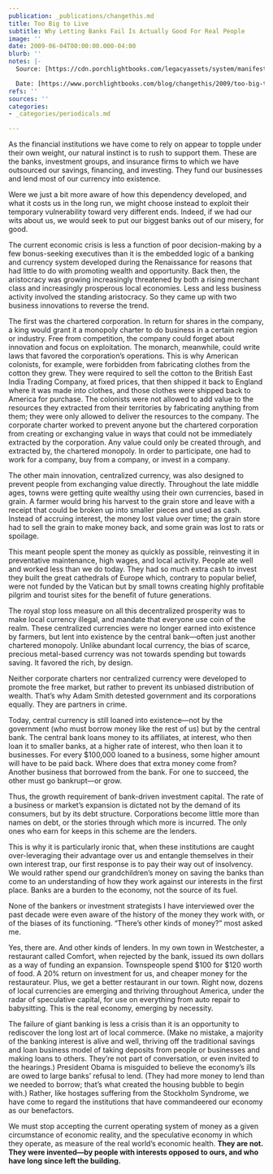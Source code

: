 ```yaml
---
publication: _publications/changethis.md
title: Too Big to Live
subtitle: Why Letting Banks Fail Is Actually Good For Real People
image: ''
date: 2009-06-04T00:00:00.000-04:00
blurb: ''
notes: |-
  Source: [https://cdn.porchlightbooks.com/legacyassets/system/manifestos/pdfs/000/000/314/original/59.01.LifeInc.pdf](https://cdn.porchlightbooks.com/legacyassets/system/manifestos/pdfs/000/000/314/original/59.01.LifeInc.pdf "https://cdn.porchlightbooks.com/legacyassets/system/manifestos/pdfs/000/000/314/original/59.01.LifeInc.pdf")

  Date: [https://www.porchlightbooks.com/blog/changethis/2009/too-big-to-live-why-letting-banks-fail-is-actually-good-for-real-people](https://www.porchlightbooks.com/blog/changethis/2009/too-big-to-live-why-letting-banks-fail-is-actually-good-for-real-people "https://www.porchlightbooks.com/blog/changethis/2009/too-big-to-live-why-letting-banks-fail-is-actually-good-for-real-people")
refs: ''
sources: ''
categories:
- _categories/periodicals.md

---
```

As the financial institutions we have come to rely on appear to topple under their own weight, our natural instinct is to rush to support them. These are the banks, investment groups, and insurance firms to which we have outsourced our savings, financing, and investing. They fund our businesses and lend most of our currency into existence. 

Were we just a bit more aware of how this dependency developed, and what it costs us in the long run, we might choose instead to exploit their temporary vulnerability toward very different ends. Indeed, if we had our wits about us, we would seek to put our biggest banks out of our misery, for good. 

The current economic crisis is less a function of poor decision-making by a few bonus-seeking executives than it is the embedded logic of a banking and currency system developed during the Renaissance for reasons that had little to do with promoting wealth and opportunity. Back then, the aristocracy was growing increasingly threatened by both a rising merchant class and increasingly prosperous local economies. Less and less business activity involved the standing aristocracy. So they came up with two business innovations to reverse the trend. 

The first was the chartered corporation. In return for shares in the company, a king would grant it a monopoly charter to do business in a certain region or industry. Free from competition, the company could forget about innovation and focus on exploitation. The monarch, meanwhile, could write laws that favored the corporation’s operations. This is why American colonists, for example, were forbidden from fabricating clothes from the cotton they grew. They were required to sell the cotton to the British East India Trading Company, at fixed prices, that then shipped it back to England where it was made into clothes, and those clothes were shipped back to America for purchase. The colonists were not allowed to add value to the resources they extracted from their territories by fabricating anything from them; they were only allowed to deliver the resources to the company. The corporate charter worked to prevent anyone but the chartered corporation from creating or exchanging value in ways that could not be immediately extracted by the corporation. Any value could only be created through, and extracted by, the chartered monopoly. In order to participate, one had to work for a company, buy from a company, or invest in a company. 

The other main innovation, centralized currency, was also designed to prevent people from exchanging value directly. Throughout the late middle ages, towns were getting quite wealthy using their own currencies, based in grain. A farmer would bring his harvest to the grain store and leave with a receipt that could be broken up into smaller pieces and used as cash. Instead of accruing interest, the money lost value over time; the grain store had to sell the grain to make money back, and some grain was lost to rats or spoilage. 

This meant people spent the money as quickly as possible, reinvesting it in preventative maintenance, high wages, and local activity. People ate well and worked less than we do today. They had so much extra cash to invest they built the great cathedrals of Europe which, contrary to popular belief, were not funded by the Vatican but by small towns creating highly profitable pilgrim and tourist sites for the benefit of future generations.

The royal stop loss measure on all this decentralized prosperity was to make local currency illegal, and mandate that everyone use coin of the realm. These centralized currencies were no longer earned into existence by farmers, but lent into existence by the central bank—often just another chartered monopoly. Unlike abundant local currency, the bias of scarce, precious metal-based currency was not towards spending but towards saving. It favored the rich, by design. 

Neither corporate charters nor centralized currency were developed to promote the free market, but rather to prevent its unbiased distribution of wealth. That’s why Adam Smith detested government and its corporations equally. They are partners in crime. 

Today, central currency is still loaned into existence—not by the government (who must borrow money like the rest of us) but by the central bank. The central bank loans money to its affiliates, at interest, who then loan it to smaller banks, at a higher rate of interest, who then loan it to businesses. For every $100,000 loaned to a business, some higher amount will have to be paid back. Where does that extra money come from? Another business that borrowed from the bank. For one to succeed, the other must go bankrupt—or grow. 

Thus, the growth requirement of bank-driven investment capital. The rate of a business or market’s expansion is dictated not by the demand of its consumers, but by its debt structure. Corporations become little more than names on debt, or the stories through which more is incurred. The only ones who earn for keeps in this scheme are the lenders. 

This is why it is particularly ironic that, when these institutions are caught over-leveraging their advantage over us and entangle themselves in their own interest trap, our first response is to pay their way out of insolvency. We would rather spend our grandchildren’s money on saving the banks than come to an understanding of how they work against our interests in the first place. Banks are a burden to the economy, not the source of its fuel. 

None of the bankers or investment strategists I have interviewed over the past decade were even aware of the history of the money they work with, or of the biases of its functioning. “There’s other kinds of money?” most asked me. 

Yes, there are. And other kinds of lenders. In my own town in Westchester, a restaurant called Comfort, when rejected by the bank, issued its own dollars as a way of funding an expansion. Townspeople spend $100 for $120 worth of food. A 20% return on investment for us, and cheaper money for the restaurateur. Plus, we get a better restaurant in our town. Right now, dozens of local currencies are emerging and thriving throughout America, under the radar of speculative capital, for use on everything from auto repair to babysitting. This is the real economy, emerging by necessity. 

The failure of giant banking is less a crisis than it is an opportunity to rediscover the long lost art of local commerce. (Make no mistake, a majority of the banking interest is alive and well, thriving off the traditional savings and loan business model of taking deposits from people or businesses and making loans to others. They’re not part of conversation, or even invited to the hearings.) President Obama is misguided to believe the economy’s ills are owed to large banks’ refusal to lend. (They had more money to lend than we needed to borrow; that’s what created the housing bubble to begin with.) Rather, like hostages suffering from the Stockholm Syndrome, we have come to regard the institutions that have commandeered our economy as our benefactors. 

We must stop accepting the current operating system of money as a given circumstance of economic reality, and the speculative economy in which they operate, as measure of the real world’s economic health. **They are not. They were invented—by people with interests opposed to ours, and who have long since left the building.**